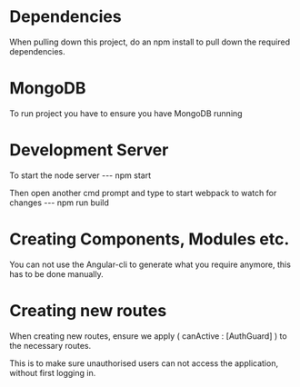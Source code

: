 # Dependencies

When pulling down this project, do an npm install to pull down the required dependencies.


# MongoDB

To run project you have to ensure you have MongoDB running


# Development Server

To start the node server --- npm start 

Then open another cmd prompt and type to start webpack to watch for changes ---  npm run build 


# Creating Components, Modules etc.

You can not use the Angular-cli to generate what you require anymore, this has to be done manually.


# Creating new routes

When creating new routes, ensure we apply (  canActive : [AuthGuard] ) to the necessary routes. 

This is to make sure unauthorised users can not access the application, without first logging in.






